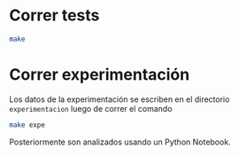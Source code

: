 # Correr tests

```bash
make
```

# Correr experimentación

Los datos de la experimentación se escriben en el directorio `experimentacion` luego de correr el comando

```bash
make expe
```

Posteriormente son analizados usando un Python Notebook.
